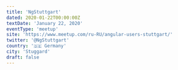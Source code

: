 ```yaml
---
title: 'NgStuttgart'
dated: 2020-01-22T00:00:00Z
textDate: 'January 22, 2020'
eventType: 'meetup'
site: 'https://www.meetup.com/ru-RU/angular-users-stuttgart/'
twitter: '@NgStuttgart'
country: '🇩🇪 Germany'
city: 'Stuggard'
draft: false
---
```

